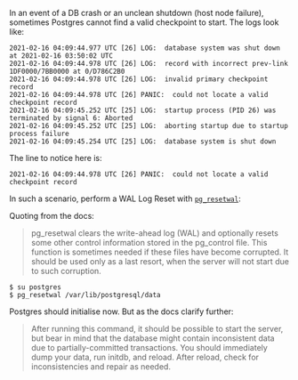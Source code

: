 In an event of a DB crash or an unclean shutdown (host node failure), sometimes Postgres cannot find a valid checkpoint to start. The logs look like:

```
2021-02-16 04:09:44.977 UTC [26] LOG:  database system was shut down at 2021-02-16 03:50:02 UTC
2021-02-16 04:09:44.978 UTC [26] LOG:  record with incorrect prev-link 1DF0000/7BB0000 at 0/D786C2B0
2021-02-16 04:09:44.978 UTC [26] LOG:  invalid primary checkpoint record
2021-02-16 04:09:44.978 UTC [26] PANIC:  could not locate a valid checkpoint record
2021-02-16 04:09:45.252 UTC [25] LOG:  startup process (PID 26) was terminated by signal 6: Aborted
2021-02-16 04:09:45.252 UTC [25] LOG:  aborting startup due to startup process failure
2021-02-16 04:09:45.254 UTC [25] LOG:  database system is shut down
```

The line to notice here is:

```
2021-02-16 04:09:44.978 UTC [26] PANIC:  could not locate a valid checkpoint record
```

In such a scenario, perform a WAL Log Reset with [`pg_resetwal`](https://www.postgresql.org/docs/10/app-pgresetwal.html):

Quoting from the docs:

> pg_resetwal clears the write-ahead log (WAL) and optionally resets some other control information stored in the pg_control file. This function is sometimes needed if these files have become corrupted. It should be used only as a last resort, when the server will not start due to such corruption.

```
$ su postgres
$ pg_resetwal /var/lib/postgresql/data
```

Postgres should initialise now. But as the docs clarify further:

> After running this command, it should be possible to start the server, but bear in mind that the database might contain inconsistent data due to partially-committed transactions. You should immediately dump your data, run initdb, and reload. After reload, check for inconsistencies and repair as needed.

